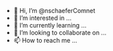 - 👋 Hi, I’m @nschaeferComnet
- 👀 I’m interested in ...
- 🌱 I’m currently learning ...
- 💞️ I’m looking to collaborate on ...
- 📫 How to reach me ...

<!---
nschaeferComnet/nschaeferComnet is a ✨ special ✨ repository because its `README.md` (this file) appears on your GitHub profile.
You can click the Preview link to take a look at your changes.
--->
